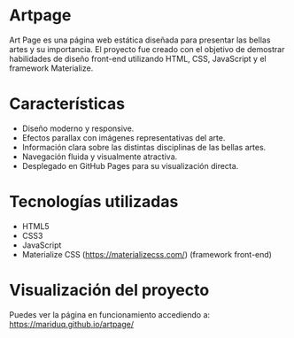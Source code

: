 # Artpage
Art Page es una página web estática diseñada para presentar las bellas artes y su importancia. El proyecto fue creado con el objetivo de demostrar habilidades de diseño front-end utilizando HTML, CSS, JavaScript y el framework Materialize.

# Características
- Diseño moderno y responsive.
- Efectos parallax con imágenes representativas del arte.
- Información clara sobre las distintas disciplinas de las bellas artes.
- Navegación fluida y visualmente atractiva.
- Desplegado en GitHub Pages para su visualización directa.

# Tecnologías utilizadas
- HTML5
- CSS3
- JavaScript
- Materialize CSS (https://materializecss.com/) (framework front-end)

# Visualización del proyecto
Puedes ver la página en funcionamiento accediendo a:
https://mariduq.github.io/artpage/
